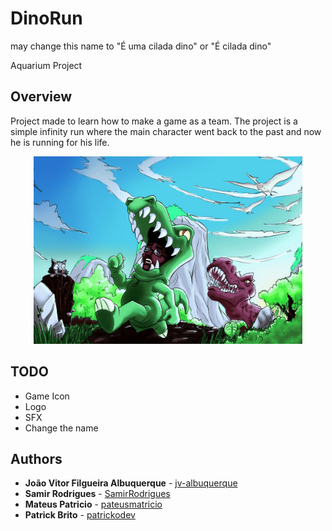 # DinoRun
may change this name to "É uma cilada dino" or "É cilada dino"

Aquarium Project

## Overview
Project made to learn how to make a game as a team.
The project is a simple infinity run where the main character went back to the past and now he is running for his life.

<p align="center">
	<img src="images/SplashArt.png" height="300">
</p>

## TODO
* Game Icon
* Logo
* SFX
* Change the name

## Authors
* **João Vitor Filgueira Albuquerque** - [jv-albuquerque](https://github.com/jv-albuquerque)
* **Samir Rodrigues** - [SamirRodrigues](https://github.com/SamirRodrigues)
* **Mateus Patricio** - [pateusmatricio](https://github.com/pateusmatricio) 
* **Patrick Brito** - [patrickodev](https://github.com/patrickodev)
